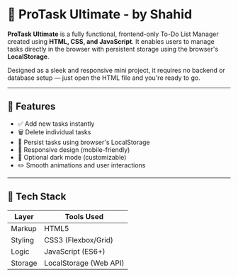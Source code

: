 # 📝 ProTask Ultimate - by Shahid

**ProTask Ultimate** is a fully functional, frontend-only To-Do List Manager created using **HTML, CSS, and JavaScript**. It enables users to manage tasks directly in the browser with persistent storage using the browser's **LocalStorage**.

Designed as a sleek and responsive mini project, it requires no backend or database setup — just open the HTML file and you're ready to go.

---

## 🚀 Features

- ✅ Add new tasks instantly
- 🗑️ Delete individual tasks
- 💾 Persist tasks using browser's LocalStorage
- 📱 Responsive design (mobile-friendly)
- 🌙 Optional dark mode (customizable)
- ✏️ Smooth animations and user interactions

---

## 🧠 Tech Stack

| Layer      | Tools Used       |
|------------|------------------|
| Markup     | HTML5            |
| Styling    | CSS3 (Flexbox/Grid) |
| Logic      | JavaScript (ES6+) |
| Storage    | LocalStorage (Web API) |




